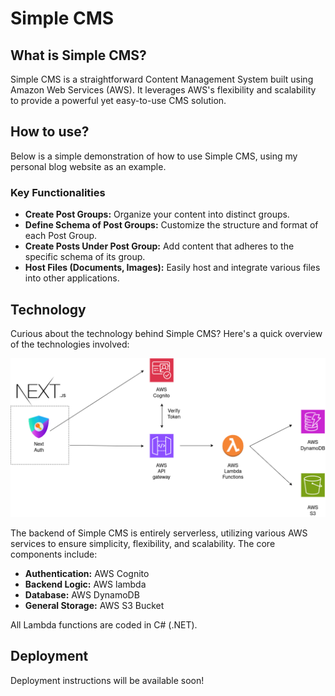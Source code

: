 # Simple CMS

## What is Simple CMS?
Simple CMS is a straightforward Content Management System built using Amazon Web Services (AWS). It leverages AWS's flexibility and scalability to provide a powerful yet easy-to-use CMS solution.

## How to use?

Below is a simple demonstration of how to use Simple CMS, using my personal blog website as an example.

### Key Functionalities
- **Create Post Groups:** Organize your content into distinct groups.
- **Define Schema of Post Groups:** Customize the structure and format of each Post Group.
- **Create Posts Under Post Group:** Add content that adheres to the specific schema of its group.
- **Host Files (Documents, Images):** Easily host and integrate various files into other applications.

## Technology
Curious about the technology behind Simple CMS? Here's a quick overview of the technologies involved:

![tech stack diagram](simple-cms.png)

The backend of Simple CMS is entirely serverless, utilizing various AWS services to ensure simplicity, flexibility, and scalability. The core components include:

- **Authentication:** AWS Cognito
- **Backend Logic:** AWS lambda
- **Database:** AWS DynamoDB
- **General Storage:** AWS S3 Bucket

All Lambda functions are coded in C# (.NET).

## Deployment
Deployment instructions will be available soon!
